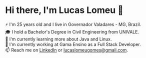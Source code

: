# Hi there, I'm Lucas Lomeu 👋

⚡ I'm 25 years old and I live in Governador Valadares - MG, Brazil.\
🎓 I hold a Bachelor's Degree in Civil Engineering from UNIVALE.\
🌱 I'm currently learning more about Java and Linux.\
🚧 I'm currently working at Gama Ensino as a Full Stack Developer.\
📫 Reach me on [LinkedIn](https://www.linkedin.com/in/lucaslomeu/) or lucaslomeugomes@gmail.com.

